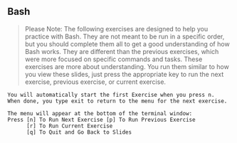## Bash

> Please Note: The following exercises are designed to help you practice
> with Bash. They are not meant to be run in a specific order, but you
> should complete them all to get a good understanding of how Bash works.
> They are different than the previous exercises, which were more focused on
> specific commands and tasks. These exercises are more about understanding.
> You run them similar to how you view these slides, just press the appropriate
> key to run the next exercise, previous exercise, or current exercise.
```
You will automatically start the first Exercise when you press n.
When done, you type exit to return to the menu for the next exercise.

The menu will appear at the bottom of the terminal window:
Press [n] To Run Next Exercise [p] To Run Previous Exercise
      [r] To Run Current Exercise
      [q] To Quit and Go Back to Slides
```
